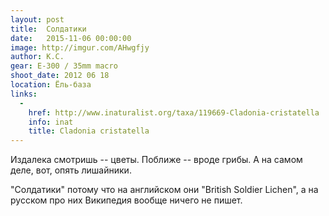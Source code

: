 ```yaml
---
layout: post
title:  Солдатики
date:   2015-11-06 00:00:00
image: http://imgur.com/AHwgfjy
author: К.С.
gear: E-300 / 35mm macro
shoot_date: 2012 06 18
location: Ёль-база
links:
  -
    href: http://www.inaturalist.org/taxa/119669-Cladonia-cristatella
    info: inat
    title: Cladonia cristatella
---
```


Издалека смотришь -- цветы. Поближе -- вроде грибы. А на самом деле, вот, опять лишайники.

"Солдатики" потому что на английском они "British Soldier Lichen", а на русском про них Википедия вообще ничего не пишет.
